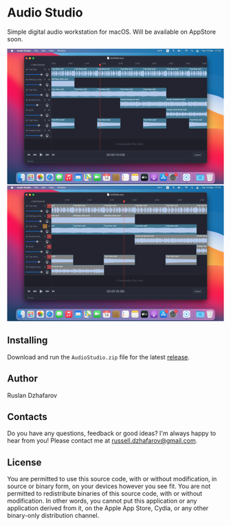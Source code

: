 # Audio Studio

Simple digital audio workstation for macOS.
Will be available on AppStore soon.

![Screenshot1](./AudioStudio_1.png)
![Screenshot2](./AudioStudio_2.png)

## Installing

Download and run the `AudioStudio.zip` file for the latest [release](https://github.com/russelldzhafarov/audio-composition-macos/releases).

## Author

Ruslan Dzhafarov

## Contacts

Do you have any questions, feedback or good ideas? I'm always happy to hear from you! Please contact me at russell.dzhafarov@gmail.com.

## License

You are permitted to use this
source code, with or without modification, in source or binary form, on
your devices however you see fit.  You are not permitted to redistribute
binaries of this source code, with or without modification.  In other
words, you cannot put this application or any application derived from
it, on the Apple App Store, Cydia, or any other binary-only distribution
channel.

